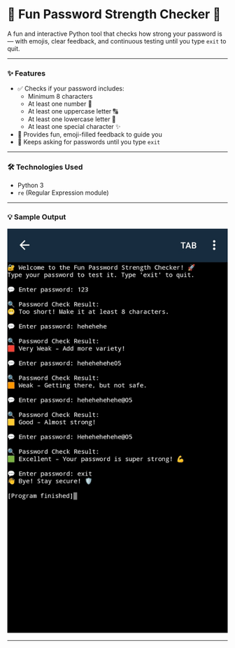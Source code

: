 # 🔐 Fun Password Strength Checker 🎉

A fun and interactive Python tool that checks how strong your password is — with emojis, clear feedback, and continuous testing until you type `exit` to quit.

---

### ✨ Features

- ✅ Checks if your password includes:
  - Minimum 8 characters
  - At least one number 🔢
  - At least one uppercase letter 🔠
  - At least one lowercase letter 🔡
  - At least one special character ✨
- 🤩 Provides fun, emoji-filled feedback to guide you
- 🔁 Keeps asking for passwords until you type `exit`

---

### 🛠️ Technologies Used

- Python 3
- `re` (Regular Expression module)

---

### 💡 Sample Output
![Output Screenshot](IMG_20250609_125430.jpg)

---
